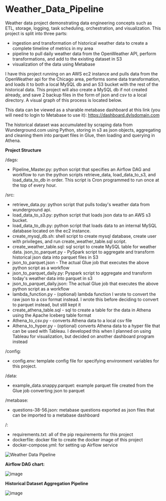 # Weather_Data_Pipeline

Weather data project demonstrating data engineering concepts such as ETL, storage, logging, task scheduling, orchestration, and visualization. This project is split into three parts:
- ingestion and transformation of historical weather data to create a complete timeline of metrics in my area
- pipeline to pull daily weather data from the OpenWeather API, perform transformations, and add to the existing dataset in S3
- visualization of the data using Metabase

I have this project running on an AWS ec2 instance and pulls data from the OpenWeather api for the Chicago area, performs some data transformation, and loads it to both a local MySQL db and an S3 bucket with the rest of the historical data. This project will also create a MySQL db if not created already, and save 2 backup files in the form of json and csv to a local directory. A visual graph of this process is located below.

This data can be viewed as a sharable metabase dashboard at this link (you will need to login to Metabase to use it): https://dashboard.dylsdomain.com

The historical dataset was accumulated by scraping data from Wunderground.com using Python, storing in s3 as json objects, aggregating and cleaning them into parquet files in Glue, then loading and querying in Athena.

**Project Structure**

/dags:
- Pipeline_Master.py: python script that specifies an Airflow DAG and workflow to run the python scripts retrieve_data, load_data_to_s3, and load_data_to_db in order. This script is Cron programmed to run once at the top of every hour.

/src:
- retrieve_data.py: python script that pulls today's weather data from wunderground api.
- load_data_to_s3.py: python script that loads json data to an AWS s3 bucket.
- load_data_to_db.py: python script that loads data to an internal MySQL database located on the ec2 instance.
- create_mysql_db.sh: shell script to create mysql database, create user with privileges, and run create_weather_table.sql script.
- create_weather_table.sql: sql script to create MySQL table for weather data.
  json_to_parquet.py - PySpark script to aggregate and transform historical json data into parquet files in S3
- json_to_parquet.json - The actual Glue job that executes the above python script as a workflow
- json_to_parquet_daily.py: Pyspark script to aggregate and transform today's weather data into parquet in s3
- json_to_parquet_daily.json: The actual Glue job that executes the above python script as a workflow
- lambda_function.py - (optional) lambda function I wrote to convert the raw json to a csv format instead. I wrote this before deciding to convert to parquet instead, but still kept it
- create_athena_table.sql - sql to create a table for the data in Athena using the Apache Iceberg table format
- Athena_to_csv.py - converts Athena data to a local csv file
- Athena_to_hyper.py - (optional) converts Athena data to a hyper file that can be used with Tableau. I developed this when I planned on using Tableau for visualization, but decided on another dashboard program instead

/config:
- config.env: template config file for specifying environment variables for this project.

/data:
- example_data.snappy.parquet: example parquet file created from the Glue job converting json to parquet

/metabase:
- questions-38-56.json: metabase questions exported as json files that can be imported to a metabase dashboard

/:
- requirements.txt: all of the pip requirements for this project
- dockerfile: docker file to create the docker image of this project
- docker-compose.yml: for setting up Airflow service

![Weather Data Pipeline](https://github.com/Dylanbbenson/Weather_Data_Pipeline/assets/70871558/8000fafe-895c-4910-98eb-811692b8cc9d)

**Airflow DAG chart:**

![image](https://github.com/Dylanbbenson/Weather_Data_Pipeline/assets/70871558/104081af-ae79-436d-b191-69b3ec62a8a6)

**Historical Dataset Aggregation Pipeline**

![image](https://github.com/user-attachments/assets/19c0e92a-dd88-4a0f-b5bd-efe151391cd1)
